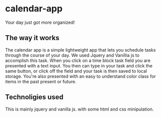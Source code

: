 # calendar-app

Your day just got more organized!

## The way it works

The calendar app is a simple lightweight app that lets you schedule tasks through the course of your day. We used Jquery and Vanillia js to accomplish this task. When you click on a time block task field you are presented with a text input. You then can type in your task and click the same button, or click off the field and your task is then saved to local storage. You're also presented with an easy to understand color class for items in the past present or future.

## Technoligies used

This is mainly jquery and vanilla js. with some html and css minipulation.

